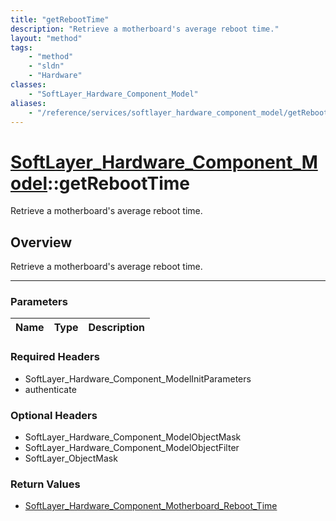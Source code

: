 ```yaml
---
title: "getRebootTime"
description: "Retrieve a motherboard's average reboot time."
layout: "method"
tags:
    - "method"
    - "sldn"
    - "Hardware"
classes:
    - "SoftLayer_Hardware_Component_Model"
aliases:
    - "/reference/services/softlayer_hardware_component_model/getRebootTime"
---
```

# [SoftLayer_Hardware_Component_Model](/reference/services/SoftLayer_Hardware_Component_Model)::getRebootTime


Retrieve a motherboard's average reboot time.


## Overview 
Retrieve a motherboard's average reboot time.

-----

### Parameters 
|Name | Type | Description |
| --- | --- | --- |


### Required Headers
* SoftLayer_Hardware_Component_ModelInitParameters
* authenticate


### Optional Headers
* SoftLayer_Hardware_Component_ModelObjectMask
* SoftLayer_Hardware_Component_ModelObjectFilter
* SoftLayer_ObjectMask

### Return Values
* <a href='/reference/datatypes/SoftLayer_Hardware_Component_Motherboard_Reboot_Time'>SoftLayer_Hardware_Component_Motherboard_Reboot_Time </a>




